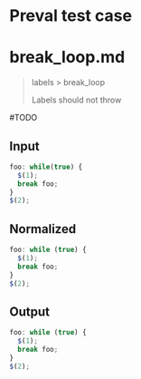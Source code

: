 # Preval test case

# break_loop.md

> labels > break_loop
>
> Labels should not throw

#TODO

## Input

`````js filename=intro
foo: while(true) {
  $(1);
  break foo;
}
$(2);
`````

## Normalized

`````js filename=intro
foo: while (true) {
  $(1);
  break foo;
}
$(2);
`````

## Output

`````js filename=intro
foo: while (true) {
  $(1);
  break foo;
}
$(2);
`````
